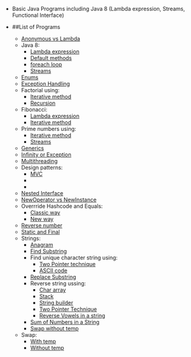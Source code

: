 * Basic Java Programs including Java 8 (Lambda expression, Streams, Functional Interface)
* ##List of Programs

  * [Anonymous vs Lambda](https://github.com/pratham87/BasicJavaPrograms/tree/master/src/main/java/anonymousVsLambda)
  * Java 8:
    * [Lambda expression](https://github.com/pratham87/BasicJavaPrograms/tree/master/src/main/java/lambdaExpressionExamples)
    * [Default methods](https://github.com/pratham87/BasicJavaPrograms/tree/master/src/main/java/defaultMethodsJava8)
    * [foreach loop](https://github.com/pratham87/BasicJavaPrograms/tree/master/src/main/java/java8foreachExamples)
    * [Streams](https://github.com/pratham87/BasicJavaPrograms/tree/master/src/main/java/streamsJava8)
  * [Enums](https://github.com/pratham87/BasicJavaPrograms/tree/master/src/main/java/enumsExample)
  * [Exception Handling](https://github.com/pratham87/BasicJavaPrograms/tree/master/src/main/java/exceptionHandling)
  * Factorial using:
    * [Iterative method](https://github.com/pratham87/BasicJavaPrograms/blob/master/src/main/java/factorial/Factorial.java)
    * [Recursion](https://github.com/pratham87/BasicJavaPrograms/blob/master/src/main/java/factorial/FactorialUsingRecursion.java)
  * Fibonacci:
    * [Lambda expression](https://github.com/pratham87/BasicJavaPrograms/blob/master/src/main/java/fibonacciUsingLambda/Fibonacci.java)
    * [Iterative method](https://github.com/pratham87/BasicJavaPrograms/blob/master/src/main/java/fibonacciUsingLambda/FibonacciIterativeWay.java)
  * Prime numbers using:
    * [Iterative method](https://github.com/pratham87/BasicJavaPrograms/blob/master/src/main/java/generatePrimeNumbers/GeneratePrimeNumbersExample.java)
    * [Streams](https://github.com/pratham87/BasicJavaPrograms/blob/master/src/main/java/generatePrimeNumbers/PrimeNumberUsingStream.java)
  * [Generics](https://github.com/pratham87/BasicJavaPrograms/tree/master/src/main/java/genericExample)
  * [Infinity or Exception](https://github.com/pratham87/BasicJavaPrograms/tree/master/src/main/java/infinityOrException)
  * [Multithreading](https://github.com/pratham87/BasicJavaPrograms/blob/master/src/main/java/multithreading/RunnableDemo.java)
  * Design patterns:
    * [MVC](https://github.com/pratham87/BasicJavaPrograms/tree/master/src/main/java/mvcDesignPattern)
    * []()
    * []()
  * [Nested Interface](https://github.com/pratham87/BasicJavaPrograms/tree/master/src/main/java/nestedInterface)
  * [NewOperator vs NewInstance](https://github.com/pratham87/BasicJavaPrograms/tree/master/src/main/java/newOperatorVSnewInstance)
  * Overrride Hashcode and Equals:
    * [Classic way](https://github.com/pratham87/BasicJavaPrograms/blob/master/src/main/java/overrrideHashcodeAndEquals/UserClassicWay.java)
    * [New way](https://github.com/pratham87/BasicJavaPrograms/blob/master/src/main/java/overrrideHashcodeAndEquals/UserNewWay.java)
  * [Reverse number](https://github.com/pratham87/BasicJavaPrograms/blob/master/src/main/java/reverseNumber/ReverseNumber.java)
  * [Static and Final](https://github.com/pratham87/BasicJavaPrograms/tree/master/src/main/java/staticAndFinal)
  * Strings:
    * [Anagram](https://github.com/pratham87/BasicJavaPrograms/blob/master/src/main/java/strings/Anagram.java)
    * [Find Substring](https://github.com/pratham87/BasicJavaPrograms/blob/master/src/main/java/strings/FindSubString.java)
    * Find unique character string using:
      * [Two Pointer technique](https://github.com/pratham87/BasicJavaPrograms/blob/master/src/main/java/strings/FindUniqueCharacterStringUsing2Pointer.java)
      * [ASCII code](https://github.com/pratham87/BasicJavaPrograms/blob/master/src/main/java/strings/FindUniqueCharacterStringUsingASCIIcode.java)
    * [Replace Substring](https://github.com/pratham87/BasicJavaPrograms/blob/master/src/main/java/strings/ReplaceSubstring.java)
    * Reverse string ussing:
      * [Char array](https://github.com/pratham87/BasicJavaPrograms/blob/master/src/main/java/strings/ReverseStringUsingCharArray.java)
      * [Stack](https://github.com/pratham87/BasicJavaPrograms/blob/master/src/main/java/strings/ReverseStringUsingStack.java)
      * [String builder](https://github.com/pratham87/BasicJavaPrograms/blob/master/src/main/java/strings/ReverseStringUsingStringBuilder.java)
      * [Two Pointer Technique](https://github.com/pratham87/BasicJavaPrograms/blob/master/src/main/java/strings/ReverseStringUsingTwoPointerTechnique.java)
      * [Reverse Vowels in a string](https://github.com/pratham87/BasicJavaPrograms/blob/master/src/main/java/strings/ReverseVowelsInAString.java)
    * [Sum of Numbers in a String](https://github.com/pratham87/BasicJavaPrograms/blob/master/src/main/java/strings/SumOfNumbersInString.java)
    * [Swap without temp](https://github.com/pratham87/BasicJavaPrograms/blob/master/src/main/java/swap/SwapStringsWithoutTemp.java)
  * Swap:
    * [With temp](https://github.com/pratham87/BasicJavaPrograms/blob/master/src/main/java/swap/SwapNumbersWithTemp.java)
    * [Without temp](https://github.com/pratham87/BasicJavaPrograms/blob/master/src/main/java/swap/SwapNumbersWithoutTemp.java)
